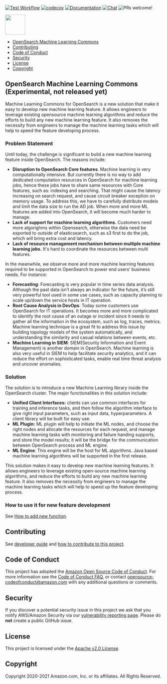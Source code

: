 [![Test Workflow](https://github.com/opensearch-project/ml-commons/workflows/Build%20and%20Test%20ml-commons/badge.svg)](https://github.com/opensearch-project/ml-commons/actions)
[![codecov](https://codecov.io/gh/opensearch-project/ml-commons/branch/main/graph/badge.svg)](https://codecov.io/gh/opensearch-project/ml-commons)
[![Documentation](https://img.shields.io/badge/api-reference-blue.svg)](https://opensearch.org/docs/latest/ml-commons-plugin/api/)
[![Chat](https://img.shields.io/badge/chat-on%20forums-blue)](https://discuss.opendistrocommunity.dev/c/alerting/)
![PRs welcome!](https://img.shields.io/badge/PRs-welcome!-success)

<img src="https://opensearch.org/assets/brand/SVG/Logo/opensearch_logo_default.svg" height="64px"/>

<!-- TOC -->

- [OpenSearch Machine Learning Commons](#opensearch-machine-learning-commons)
- [Contributing](#contributing)
- [Code of Conduct](#code-of-conduct)
- [Security](#security)
- [License](#license)
- [Copyright](#copyright)

<!-- /TOC -->

## OpenSearch Machine Learning Commons (Experimental, not released yet)

Machine Learning Commons for OpenSearch is a new solution that make it easy to develop new machine learning feature. It allows engineers to leverage existing opensource machine learning algorithms and reduce the efforts to build any new machine learning feature. It also removes the necessity from engineers to manage the machine learning tasks which will help to speed the feature developing process.

### Problem Statement

Until today, the challenge is significant to build a new machine learning feature inside OpenSearch. The reasons include:

* **Disruption to OpenSearch Core features**. Machine learning is very computationally intensive. But currently there is no way to add dedicated computation resources in OpenSearch for machine learning jobs, hence these jobs have to share same resources with Core features, such as: indexing and searching. That might cause the latency increasing on search request, and cause circuit breaker exception on memory usage. To address this, we have to carefully distribute models and limit the data size to run the AD job. When more and more ML features are added into OpenSearch, it will become much harder to manage.
* **Lack of support for machine learning algorithms.** Customers need more algorighms within Opensearch, otherwise the data need be exported to outside of elasticsearch, such as s3 first to do the job, which will bring extra cost and latency.
* **Lack of resource management mechanism between multiple machine learning jobs.** It's hard to coordinate the resources between multi features.


In the meanwhile, we observe more and more machine learning features required to be supported in OpenSearch to power end users’ business needs. For instance:

* **Forecasting**: Forecasting is very popular in time series data analysis. Although the past data isn’t always an indicator for the future, it’s still very powerful tool used in some use cases, such as capacity planning to scale up/down the service hosts in IT operation.
* **Root Cause Analysis in DevOps**: Today some customers use OpenSearch for IT operations. It becomes more and more complicated to identify the root cause of an outage or incident since it needs to gather all the information in the ecosystem, such as log, traces, metrics. Machine learning technique is a great fit to address this issue by building topology models of the system automatically, and understanding the similarity and casual relations between events, etc.
* **Machine Learning in SIEM**: SIEM(Security Information and Event Management) is another domain in OpenSearch. Machine learning is also very useful in SIEM to help facilitate security analytics, and it can reduce the effort on sophisticated tasks, enable real time threat analysis and uncover anomalies.

### Solution
The solution is to introduce a new Machine Learning library inside the OpenSearch cluster. The major functionalities in this solution include:

* **Unified Client Interfaces:** clients can use common interfaces for training and inference tasks, and then follow the algorithm interface to give right input parameters, such as input data, hyperparameters. A client library will be built for easy use.
* **ML Plugin:** ML plugin will help to initiate the ML nodes, and choose the right nodes and allocate the resources for each request, and manage machine learning tasks with monitoring and failure handing supports, and store the model results; it will be the bridge for the communication between OpenSearch process and ML engine.
* **ML Engine**: This engine will be the host for ML algorithms.  Java based machine learning algorithms will be supported in the first release.

This solution makes it easy to develop new machine learning features. It allows engineers to leverage existing open-source machine learning algorithms, and reduce the efforts to build any new machine learning feature. It also removes the necessity from engineers to manage the machine learning tasks which will help to speed up the feature developing process.

### How to use it for new feature development

See [How to add new function](docs/how-to-add-new-function.md).

## Contributing

See [developer guide](DEVELOPER_GUIDE.md) and [how to contribute to this project](CONTRIBUTING.md).

## Code of Conduct

This project has adopted the [Amazon Open Source Code of Conduct](CODE_OF_CONDUCT.md). For more information see the [Code of Conduct FAQ](https://aws.github.io/code-of-conduct-faq), or contact [opensource-codeofconduct@amazon.com](mailto:opensource-codeofconduct@amazon.com) with any additional questions or comments.

## Security

If you discover a potential security issue in this project we ask that you notify AWS/Amazon Security via our [vulnerability reporting page](http://aws.amazon.com/security/vulnerability-reporting/). Please do **not** create a public GitHub issue.

## License

This project is licensed under the [Apache v2.0 License](LICENSE).

## Copyright

Copyright 2020-2021 Amazon.com, Inc. or its affiliates. All Rights Reserved.


